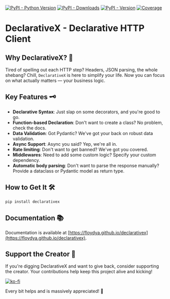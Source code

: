 [![PyPI - Python Version](https://img.shields.io/pypi/pyversions/declarativex?style=for-the-badge&logo=python&logoColor=FF0077&color=FFD43B)](https://pypi.org/project/declarativex)
[![PyPI - Downloads](https://img.shields.io/pypi/dw/declarativex?style=for-the-badge&link=https%3A%2F%2Fpypi.org%2Fproject%2Fdeclarativex&color=FFD43B&logoColor=FF0077&logo=ownCloud)](https://pypi.org/project/declarativex)
[![PyPI - Version](https://img.shields.io/pypi/v/declarativex?style=for-the-badge&logo=pypi&color=FFD43B&logoColor=FF0077)](https://pypi.org/project/declarativex)
[![Coverage](https://img.shields.io/badge/COVERAGE-100%25-FFD43B?style=for-the-badge&logo=codecov)](https://pypi.org/project/declarativex)


# DeclarativeX - Declarative HTTP Client

## Why DeclarativeX? 🤔

Tired of spelling out each HTTP step? Headers, JSON parsing, the whole shebang? Chill, `DeclarativeX` is here to
simplify your life. Now you can focus on what actually matters — your business logic.

## Key Features 🗝️

- **Declarative Syntax**: Just slap on some decorators, and you're good to go.
- **Function-based Declaration**: Don't want to create a class? No problem, check the docs.
- **Data Validation**: Got Pydantic? We've got your back on robust data validation.
- **Async Support**: Async you said? Yep, we're all in.
- **Rate limiting**: Don't want to get banned? We've got you covered.
- **Middlewares**: Need to add some custom logic? Specify your custom dependency.
- **Automatic body parsing**: Don't want to parse the response manually? Provide a dataclass or Pydantic model as return type.

## How to Get It 🛠

```bash
pip install declarativex
```

## Documentation 📚

Documentation is available at [https://floydya.github.io/declarativex](https://floydya.github.io/declarativex).

## Support the Creator 🙌

If you're digging DeclarativeX and want to give back, consider supporting the creator. Your contributions help keep this
project alive and kicking!

[![ko-fi](https://ko-fi.com/img/githubbutton_sm.svg)](https://ko-fi.com/E1E2OL196)

Every bit helps and is massively appreciated! 🌟
